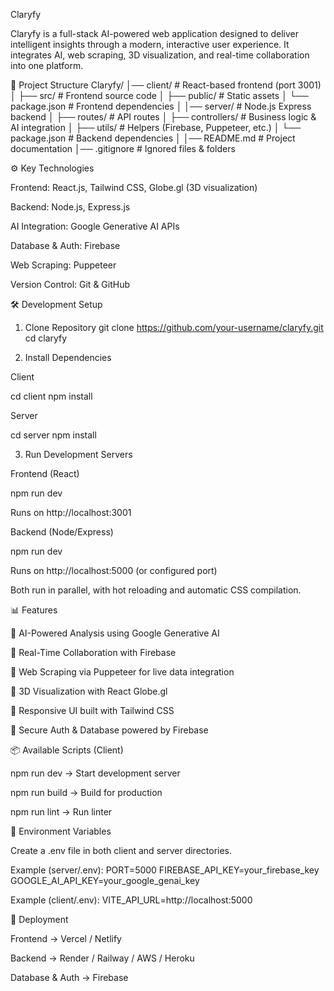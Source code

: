Claryfy

Claryfy is a full-stack AI-powered web application designed to deliver intelligent insights through a modern, interactive user experience. It integrates AI, web scraping, 3D visualization, and real-time collaboration into one platform.

🚀 Project Structure
Claryfy/
│── client/               # React-based frontend (port 3001)
│   ├── src/              # Frontend source code
│   ├── public/           # Static assets
│   └── package.json      # Frontend dependencies
│
│── server/               # Node.js Express backend
│   ├── routes/           # API routes
│   ├── controllers/      # Business logic & AI integration
│   ├── utils/            # Helpers (Firebase, Puppeteer, etc.)
│   └── package.json      # Backend dependencies
│
│── README.md             # Project documentation
│── .gitignore            # Ignored files & folders

⚙️ Key Technologies

Frontend: React.js, Tailwind CSS, Globe.gl (3D visualization)

Backend: Node.js, Express.js

AI Integration: Google Generative AI APIs

Database & Auth: Firebase

Web Scraping: Puppeteer

Version Control: Git & GitHub

🛠 Development Setup
1. Clone Repository
git clone https://github.com/your-username/claryfy.git
cd claryfy

2. Install Dependencies

Client

cd client
npm install


Server

cd server
npm install

3. Run Development Servers

Frontend (React)

npm run dev


Runs on http://localhost:3001

Backend (Node/Express)

npm run dev


Runs on http://localhost:5000
 (or configured port)

Both run in parallel, with hot reloading and automatic CSS compilation.

📊 Features

🔹 AI-Powered Analysis using Google Generative AI

🔹 Real-Time Collaboration with Firebase

🔹 Web Scraping via Puppeteer for live data integration

🔹 3D Visualization with React Globe.gl

🔹 Responsive UI built with Tailwind CSS

🔹 Secure Auth & Database powered by Firebase

📦 Available Scripts (Client)

npm run dev → Start development server

npm run build → Build for production

npm run lint → Run linter

🔐 Environment Variables

Create a .env file in both client and server directories.

Example (server/.env):
PORT=5000
FIREBASE_API_KEY=your_firebase_key
GOOGLE_AI_API_KEY=your_google_genai_key

Example (client/.env):
VITE_API_URL=http://localhost:5000

🚀 Deployment

Frontend → Vercel / Netlify

Backend → Render / Railway / AWS / Heroku

Database & Auth → Firebase
